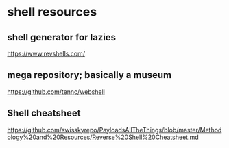 # shell resources

## shell generator for lazies
https://www.revshells.com/ 

## mega repository; basically a museum
https://github.com/tennc/webshell

## Shell cheatsheet
https://github.com/swisskyrepo/PayloadsAllTheThings/blob/master/Methodology%20and%20Resources/Reverse%20Shell%20Cheatsheet.md 

